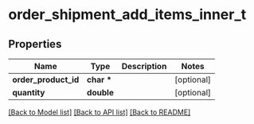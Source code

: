 # order_shipment_add_items_inner_t

## Properties
Name | Type | Description | Notes
------------ | ------------- | ------------- | -------------
**order_product_id** | **char \*** |  | [optional] 
**quantity** | **double** |  | [optional] 

[[Back to Model list]](../README.md#documentation-for-models) [[Back to API list]](../README.md#documentation-for-api-endpoints) [[Back to README]](../README.md)


